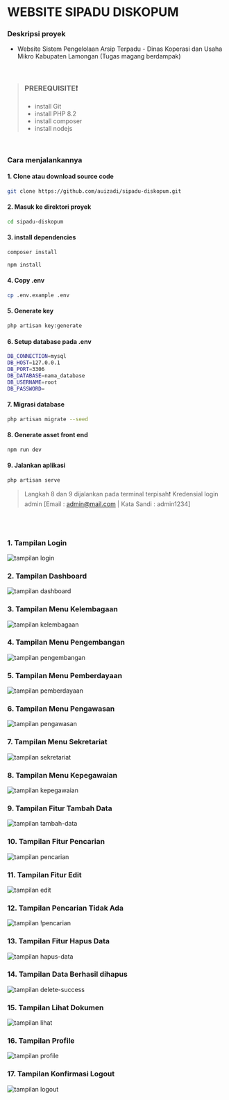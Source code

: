 # WEBSITE SIPADU DISKOPUM
### Deskripsi proyek
- Website Sistem Pengelolaan Arsip Terpadu - Dinas Koperasi dan Usaha Mikro Kabupaten Lamongan (Tugas magang berdampak)
<br>

> ### PREREQUISITE❗
> - install Git
> - install PHP 8.2 
> - install composer
> - install nodejs
<br>

### Cara menjalankannya
#### 1. Clone atau download source code
```sh
git clone https://github.com/auizadi/sipadu-diskopum.git
```
#### 2. Masuk ke direktori proyek
```sh
cd sipadu-diskopum
```
#### 3. install dependencies
```sh
composer install
```
```sh
npm install
```
#### 4. Copy .env
```sh
cp .env.example .env
```
#### 5. Generate key
```sh
php artisan key:generate
```
#### 6. Setup database pada .env
```sh
DB_CONNECTION=mysql
DB_HOST=127.0.0.1
DB_PORT=3306
DB_DATABASE=nama_database
DB_USERNAME=root
DB_PASSWORD=
```
#### 7. Migrasi database
```sh
php artisan migrate --seed
```
#### 8. Generate asset front end
```sh
npm run dev
``` 
#### 9. Jalankan aplikasi 
```sh
php artisan serve
``` 

> Langkah 8 dan 9 dijalankan pada terminal terpisah❗
> Kredensial login admin [Email : admin@mail.com | Kata Sandi : admin1234] 

<br>
<br>


### 1. Tampilan Login
![tampilan login](/assets/login.png "tampilan login")
<br>

### 2. Tampilan Dashboard
![tampilan dashboard](/assets/dashboard.png "tampilan dashboard")
<br>

### 3. Tampilan Menu Kelembagaan
![tampilan kelembagaan](/assets/kelembagaan.png "tampilan kelembagaan")
<br>

### 4. Tampilan Menu Pengembangan
![tampilan pengembangan](/assets/pengembangan.png "tampilan pengembangan")
<br>

### 5. Tampilan Menu Pemberdayaan
![tampilan pemberdayaan](/assets/pemberdayaan.png "tampilan pemberdayaan")
<br>

### 6. Tampilan Menu Pengawasan
![tampilan pengawasan](/assets/pengawasan.png "tampilan pengawasan")
<br>

### 7. Tampilan Menu Sekretariat
![tampilan sekretariat](/assets/sekretariat.png "tampilan sekretariat")
<br>

### 8. Tampilan Menu Kepegawaian
![tampilan kepegawaian](/assets/kepegawaian.png "tampilan kepegawaian")
<br>

### 9. Tampilan Fitur Tambah Data
![tampilan tambah-data](/assets/tambah-data.png "tampilan tambah-data")
<br>

### 10. Tampilan Fitur Pencarian
![tampilan pencarian](/assets/pencarian.png "tampilan pencarian")
<br>

### 11. Tampilan Fitur Edit
![tampilan edit](/assets/edit.png "tampilan edit")
<br>

### 12. Tampilan Pencarian Tidak Ada
![tampilan !pencarian](/assets/!pencarian.png "tampilan !pencarian")
<br>

### 13. Tampilan Fitur Hapus Data 
![tampilan hapus-data](/assets/hapus-data.png "tampilan hapus-data")
<br>

### 14. Tampilan Data Berhasil dihapus
![tampilan delete-success](/assets/delete-success.png "tampilan delete-success")
<br>

### 15. Tampilan Lihat Dokumen
![tampilan lihat](/assets/lihat.png "tampilan lihat")
<br>

### 16. Tampilan Profile
![tampilan profile](/assets/profile.png "tampilan profile")
<br>

### 17. Tampilan Konfirmasi Logout
![tampilan logout](/assets/logout.png "tampilan logout")
<br>



